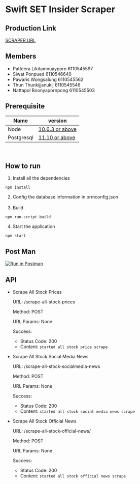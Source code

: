 # Swift SET Insider Scraper

## Production Link

[SCRAPER URL](https://set-insider-scraper.herokuapp.com)

## Members

- Patteera Likitamnuayporn 6110545597
- Siwat Ponpued 6110546640
- Pawaris Wongsalung 6110545562
- Thun Thunkijjanukij 6110545546
- Nattapol Boonyapornpong 6110545503
 
## Prerequisite

| Name       | version                                                       |
| ---------- | ------------------------------------------------------------- |
| Node       | [10.6.3 or above](https://nodejs.org/en/download/releases/)   |
| Postgresql | [11.10 or above](https://www.postgresql.org/download/macosx/) |

<br/>

## How to run

1. Install all the dependencies

```
npm install
```

2. Config the database information in ormconfig.json  
   <br/>
3. Build

```
npm run-script build
```

4. Start the application

```
npm start
```
## Post Man
[![Run in Postman](https://run.pstmn.io/button.svg)](https://app.getpostman.com/run-collection/1f4a69b219636fb49194)

## API

- Scrape All Stock Prices

  URL: /scrape-all-stock-prices

  Method: POST

  URL Params: None

  Success:

  - Status Code: 200
  - Content: `started all stock price scrape`

- Scrape All Stock Social Media News

  URL: /scrape-all-stock-socialmedia-news

  Method: POST

  URL Params: None

  Success:

  - Status Code: 200
  - Content: `started all stock social media news scrape`

- Scrape All Stock Official News

  URL: /scrape-all-stock-official-news/

  Method: POST

  URL Params: None

  Success:

  - Status Code: 200
  - Content: `started all stock official news scrape`
